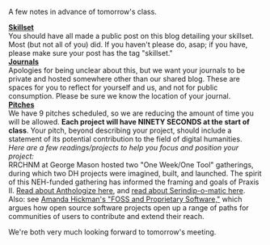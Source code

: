   A few notes in advance of tomorrow's class.

  <div id="magicdomid56">
    <span style="text-decoration: underline"><strong>Skillset</strong></span>
  </div>

  <div>
    You should have all made a public post on this blog detailing your skillset. Most (but not all of you) did. If you haven't please do, asap; if you have, please make sure your post has the tag "skillset."
  </div>

  <div>
    <span style="text-decoration: underline"><strong>Journals</strong></span>
  </div>

  <div>
    Apologies for being unclear about this, but we want your journals to be private and hosted somewhere other than our shared blog. These are spaces for you to reflect for yourself and us, and not for public consumption. Please be sure we know the location of your journal.
  </div>

  <div>
    <span style="text-decoration: underline"><strong>Pitches</strong></span>
  </div>

  <div>
    We have 9 pitches scheduled, so we are reducing the amount of time you will be allowed. <strong>Each project will have NINETY SECONDS at the start of class</strong>. Your pitch, beyond describing your project, should include a statement of its potential contribution to the field of digital humanities.
  </div>

  <div>
    <em>Here are a few readings/projects to help you focus and position your project:</em>
  </div>

  <div>
    RRCHNM at George Mason hosted two "One Week/One Tool" gatherings, during which two DH projects were imagined, built, and launched. The spirit of this NEH-funded gathering has informed the framing and goals of Praxis II. <a href="http://www.dancohen.org/2010/08/05/thoughts-on-one-week-one-tool/">Read about Anthologize here</a>, and <a href="http://oneweekonetool.org/">read about Serindip-o-matic here</a>.
  </div>

  <div>
    Also: see <a href="http://velociraptor.info/notes/wp-content/uploads/2010/09/foss.pdf">Amanda Hickman's "FOSS and Proprietary Software,"</a> which argues how open source software projects open up a range of paths for communities of users to contribute and extend their reach.
  </div>

  <p>We're both very much looking forward to tomorrow's meeting.</p>
